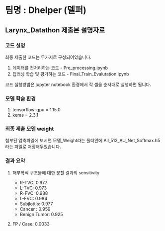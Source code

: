 # 팀명 : Dhelper (델퍼)

## Larynx_Datathon 제출본 설명자료

### 코드 설명
최종 제출한 코드는 두가지로 구성되어있습니다.

1. 데이터를 전처리하는 코드 - Pre_processing.ipynb
2. 딥러닝 학습 및 평가하는 코드 - Final_Train_Evalutation.ipynb

코드 실행방법은 jupyter notebook 환경에서 각 셀을 순서대로 실행하면 됩니다.


### 모델 학습 환경

1. tensorflow-gpu = 1.15.0
2. keras = 2.3.1


### 최종 제출 모델 weight

첨부된 압축파일에 보시면 모델_Weight라는 폴더안에 All_512_AU_Net_Softmax.h5 라는 파일로 저장해두었습니다.


### 결과 요약

1.	해부학적 구조물에 대한 분할 결과의 sensitivity
    + R-TVC: 0.977
    + L-TVC: 0.973
    + R-FVC: 0.988
    + L-FVC: 0.984
    + Subjlottis: 0.977
    + Cancer : 0.959
    + Benign Tumor: 0.925

2. FP / Case: 0.0033
